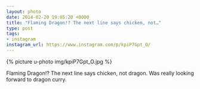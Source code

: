 ```yaml
---
layout: photo
date: 2014-02-20 19:05:20 +0000
title: "Flaming Dragon!? The next line says chicken, not…"
type: post
tags:
- instagram
instagram_url: https://www.instagram.com/p/kpiP7Gpt_O/
---
```


{% picture u-photo img/kpiP7Gpt_O.jpg %}

Flaming Dragon!? The next line says chicken, not dragon. Was really looking forward to dragon curry.
